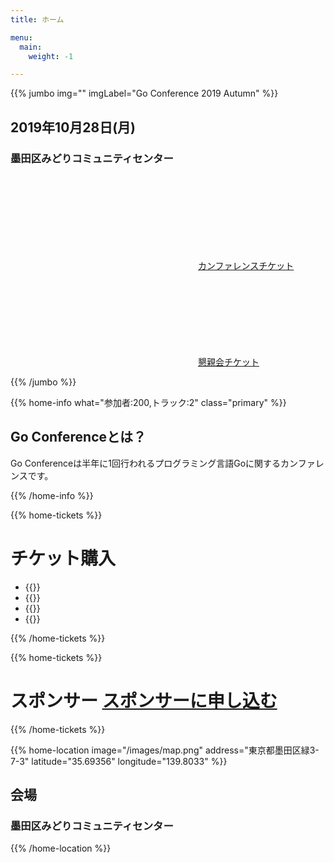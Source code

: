 ```yaml
---
title: ホーム

menu:
  main:
    weight: -1

---
```



{{% jumbo img="" imgLabel="Go Conference 2019 Autumn" %}}

## 2019年10月28日(月) 
### 墨田区みどりコミュニティセンター

<a class="btn primary" href="https://gocon.connpass.com/event/148602/" target="_blank"><svg class="icon icon-cfp"><use xlink:href="#ticket"></use></svg>カンファレンスチケット</a> <a class="btn primary" href="https://gocon.connpass.com/event/149447/" target="_blank"><svg class="icon icon-cfp"><use xlink:href="#ticket"></use></svg>懇親会チケット</a>

{{% /jumbo %}}

{{% home-info what="参加者:200,トラック:2" class="primary" %}}
## Go Conferenceとは？

Go Conferenceは半年に1回行われるプログラミング言語Goに関するカンファレンスです。

{{% /home-info %}}

<!-- ... -->
<!-- ... -->
<!-- ... -->

{{% home-tickets %}}
# チケット購入

<ul>
<li>{{<ticket name="一般枠"
           starts="2019-09-30"
           ends="2019-10-25"
           price="2000円"
           info="130名"
           url="https://gocon.connpass.com/event/148602/">}}</li>
<li>{{<ticket name="遠方枠"
           starts="2019-09-30"
           ends="2019-10-25"
           price="2000円"
           info="5名"
           url="https://gocon.connpass.com/event/148602/">}}</li>
<li>{{<ticket name="当日スタッフ"
           starts="2019-09-30"
           ends="2019-10-25"
           price="無料"
           info="10名"
           url="https://gocon.connpass.com/event/148602/">}}</li>
<li>{{<ticket name="懇親会"
           starts="2019-09-30"
           ends="2019-10-21"
           price="無料"
           info="70名（カンファレンス参加者のみ)"
           url="https://gocon.connpass.com/event/148602/">}}</li>
</ul>

{{% /home-tickets %}}

{{% home-tickets %}}
# スポンサー <a class="btn primary" href="https://docs.google.com/presentation/d/1O7Qzp9EFJ-1V0J3-PaT6vQNXQYLTN8s5oO87W2AK2ac/edit?usp=sharing" target="_blank">スポンサーに申し込む</a>
{{% /home-tickets %}}


<!-- ... -->

{{% home-location
    image="/images/map.png"
    address="東京都墨田区緑3-7-3"
    latitude="35.69356"
    longitude="139.8033" %}}

## 会場

### 墨田区みどりコミュニティセンター


{{% /home-location %}}

<!-- ... -->
